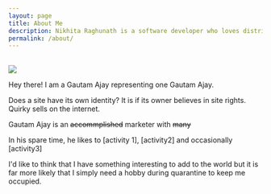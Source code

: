 ```yaml
---
layout: page
title: About Me
description: Nikhita Raghunath is a software developer who loves distributed systems and open source.
permalink: /about/
---
```

<br>

 <img src="{{site.avatar}}" class="avatar-round"/>

Hey there! I am a Gautam Ajay representing one Gautam Ajay.

Does a site have its own identity? It is if its owner believes in site rights. Quirky sells on the internet.

Gautam Ajay is an <strike>accommplished</strike> marketer with <strike>many</strike> 

In his spare time, he likes to [activity 1], [activity2] and occasionally [activity3]

I'd like to think that I have something interesting to add to the world but it is far more likely that I simply need a hobby during quarantine to keep me occupied. 
